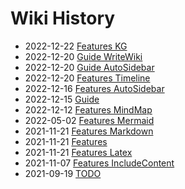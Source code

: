 # Wiki History

- 2022-12-22        [Features KG](/0035_Features_KG)
- 2022-12-20        [Guide WriteWiki](/0027_Guide_WriteWiki)
- 2022-12-20        [Guide AutoSidebar](/0026_Guide_AutoSidebar)
- 2022-12-20        [Features Timeline](/0034_Features_Timeline)
- 2022-12-16        [Features AutoSidebar](/0024_Features_AutoSidebar)
- 2022-12-15        [Guide](/0023_Guide)
- 2022-12-12        [Features MindMap](/0022_Features_MindMap)
- 2022-05-02        [Features Mermaid](/0020_Features_Mermaid)
- 2021-11-21        [Features Markdown](/0017_Features_Markdown)
- 2021-11-21        [Features](/0016_Features)
- 2021-11-21        [Features Latex](/0018_Features_Latex)
- 2021-11-07        [Features IncludeContent](/0013_Features_IncludeContent)
- 2021-09-19        [TODO](/0004_TODO)
